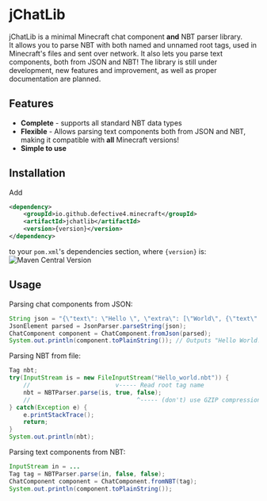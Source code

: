 # jChatLib

jChatLib is a minimal Minecraft chat component **and** NBT parser library.  
It allows you to parse NBT with both named and unnamed root tags, used in Minecraft's files and sent over network.
It also lets you parse text components, both from JSON and NBT!
The library is still under development, new features and improvement, as well as proper documentation are planned.

## Features
- **Complete** - supports all standard NBT data types
- **Flexible** - Allows parsing text components both from JSON and NBT, making it compatible with **all** Minecraft versions!
- **Simple to use**

## Installation
Add
```xml
<dependency>
    <groupId>io.github.defective4.minecraft</groupId>
    <artifactId>jchatlib</artifactId>
    <version>{version}</version>
</dependency>
```
to your `pom.xml`'s dependencies section, where `{version}` is:  
![Maven Central Version](https://img.shields.io/maven-central/v/io.github.defective4.minecraft/jchatlib)

## Usage

Parsing chat components from JSON:
```java
String json = "{\"text\": \"Hello \", \"extra\": [\"World\", {\"text\": \"!\"}]}";
JsonElement parsed = JsonParser.parseString(json);
ChatComponent component = ChatComponent.fromJson(parsed);
System.out.println(component.toPlainString()); // Outputs "Hello World!"
```

Parsing NBT from file:
```java
Tag nbt;
try(InputStream is = new FileInputStream("Hello_world.nbt")) {
    //                        v----- Read root tag name
    nbt = NBTParser.parse(is, true, false);
    //                              ^----- (don't) use GZIP compression 
} catch(Exception e) {
    e.printStackTrace();
    return;
}
System.out.println(nbt);
```

Parsing text components from NBT:
```java
InputStream in = ...
Tag tag = NBTParser.parse(in, false, false);
ChatComponent component = ChatComponent.fromNBT(tag);
System.out.println(component.toPlainString());
```